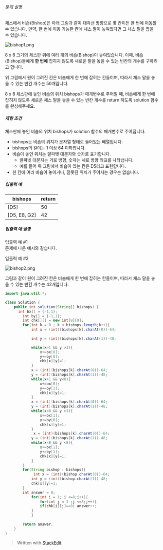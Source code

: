 
###### 문제 설명

체스에서 비숍(Bishop)은 아래 그림과 같이 대각선 방향으로 몇 칸이든 한 번에 이동할 수 있습니다. 만약, 한 번에 이동 가능한 칸에 체스 말이 놓여있다면 그 체스 말을 잡을 수 있습니다.

![bishop1.png](https://grepp-programmers.s3.amazonaws.com/files/ybm/07fd25eb65/561e9310-6ee3-4ecf-85bd-dd573bdbb8df.png)

8 x 8 크기의 체스판 위에 여러 개의 비숍(Bishop)이 놓여있습니다. 이때, 비숍(Bishop)들에게  **한 번에**  잡히지 않도록 새로운 말을 놓을 수 있는 빈칸의 개수를 구하려고 합니다.

위 그림에서 원이 그려진 칸은 비숍에게 한 번에 잡히는 칸들이며, 따라서 체스 말을 놓을 수 있는 빈칸 개수는 50개입니다.

8 x 8 체스판에 놓인 비숍의 위치 bishops가 매개변수로 주어질 때, 비숍에게 한 번에 잡히지 않도록 새로운 체스 말을 놓을 수 있는 빈칸 개수를 return 하도록 solution 함수를 완성해주세요.

##### 제한 조건

체스판에 놓인 비숍의 위치 bishops가 solution 함수의 매개변수로 주어집니다.

-   bishops는 비숍의 위치가 문자열 형태로 들어있는 배열입니다.
-   bishops의 길이는 1 이상 64 이하입니다.
-   비숍이 놓인 위치는 알파벳 대문자와 숫자로 표기합니다.
    -   알파벳 대문자는 가로 방향, 숫자는 세로 방향 좌표를 나타냅니다.
    -   예를 들어 위 그림에서 비숍이 있는 칸은  D5라고 표현합니다.
-   한 칸에 여러 비숍이 놓이거나, 잘못된 위치가 주어지는 경우는 없습니다.

##### 입출력 예

|bishops  | return |
|--|--|
|[D5]|50|
|[D5,  E8,  G2]|42|

##### 입출력 예 설명

입출력 예 #1  
문제에 나온 예시와 같습니다.

입출력 예 #2

![bishop2.png](https://grepp-programmers.s3.amazonaws.com/files/ybm/b635b0d993/71863e6c-1320-4ce1-8b5b-886c37dcfa5b.png)

그림과 같이 원이 그려진 칸은 비숍에게 한 번에 잡히는 칸들이며, 따라서 체스 말을 놓을 수 있는 빈칸 개수는 42개입니다.
```java
import java.util.*;

class Solution {
    public int solution(String[] bishops) {
      int bx[] = {-1,1};
        int by[] = {-1,1};
        int chk[][] = new int[9][9];
        for(int k = 0 ; k < bishops.length;k++){
            int x = (int)(bishops[k].charAt(0))-64;
            
            int y = (int)(bishops[k].charAt(1))-48;

            while(x>1 && y >1){
                x+=bx[0];
                y+=by[0];
                chk[x][y]=1;
            }
            x = (int)(bishops[k].charAt(0))-64;
            y = (int)(bishops[k].charAt(1))-48;
            while(x>1 && y<8){
                x+=bx[0];
                y+=by[1];
                chk[x][y]=1;
            }
            x = (int)(bishops[k].charAt(0))-64;
            y = (int)(bishops[k].charAt(1))-48;
            while(x<8 && y >1){
                x+=bx[1];
                y+=by[0];
                chk[x][y]=1;
            }
             x = (int)(bishops[k].charAt(0))-64;
            y = (int)(bishops[k].charAt(1))-48;
            while(x<8 && y <8){
                x+=bx[1];
                y+=by[1];
                chk[x][y]=1;
            }
        }
        for(String bishop : bishops){
             int x = (int)(bishop.charAt(0))-64;          
            int y = (int)(bishop.charAt(1))-48;
            chk[x][y]=1;
        }
        int answer = 0;
            for(int i = 1; i <=8;i++){
                for(int j = 1 ;j <=8;j++){
                if(chk[i][j]==0) answer++;
            }
            }
        
        return answer;
    }
}
```
> Written with [StackEdit](https://stackedit.io/).
